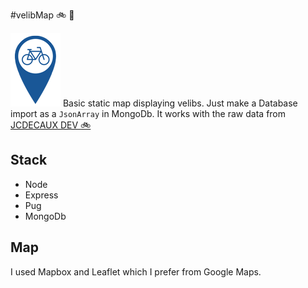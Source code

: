 #velibMap :bike: :round_pushpin:

![velibMap](img/bikepin.png)
Basic static map displaying velibs.
Just make a Database import as a `JsonArray` in MongoDb.
It works with the raw data from [JCDECAUX DEV :bike: ](https://developer.jcdecaux.com/#/opendata/vls?page=static)


## Stack

- Node
- Express
- Pug
- MongoDb


## Map

I used Mapbox and Leaflet which I prefer from Google Maps.
